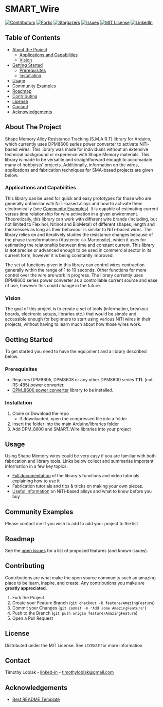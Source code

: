 # SMART_Wire

<!-- PROJECT SHIELDS -->
[![Contributors][contributors-shield]][contributors-url]
[![Forks][forks-shield]][forks-url]
[![Stargazers][stars-shield]][stars-url]
[![Issues][issues-shield]][issues-url]
[![MIT License][license-shield]][license-url]
[![LinkedIn][linkedin-shield]][linkedin-url]


<!-- PROJECT LOGO -->
<!--
***<br />
***<p align="center">
***  <a href="https://github.com/Lotiq/SMART_Wire">
***    <img src="images/logo.png" alt="Logo" width="80" height="80">
***  </a>
***
***  <h3 align="center">SMART_Wire</h3>
***
***  <p align="center">
***   An awesome README  to jumpstart your projects!
***    <br />
***    <a href="https://github.com/Lotiq/SMART_Wire"><strong>Explore the docs »</strong></a>
***    <br />
***    <br />
***    <a href="https://github.com/Lotiq/SMART_Wire">View Demo</a>
***    ·
***    <a href="https://github.com/Lotiq/SMART_Wire/issues">Report Bug</a>
***    ·
***    <a href="https://github.com/Lotiq/SMART_Wire/issues">Request Feature</a>
***  </p>
***</p>
-->


<!-- TABLE OF CONTENTS -->
## Table of Contents

* [About the Project](#about-the-project)
  * [Applications and Capabilities](#applications-and-capabilities)
  * [Vision](#vision)
* [Getting Started](#getting-started)
  * [Prerequisites](#prerequisites)
  * [Installation](#installation)
* [Usage](#usage)
* [Community Examples](#community-examples)
* [Roadmap](#roadmap)
* [Contributing](#contributing)
* [License](#license)
* [Contact](#contact)
* [Acknowledgements](#acknowledgements)



<!-- ABOUT THE PROJECT -->
## About The Project

Shape Memory Alloy Resistance Tracking (S.M.A.R.T) library for Arduino, which currently uses DPM8600 series power converter to activate NiTi-based wires. This library was made for individuals without an extensive technical background or experience with Shape Memory materials. This library is made to be versatile and straightforward enough to accomadate many of hobbyists' projects. Additionally, information on the wires, applications and fabrication techniques for SMA-based projects are given below.


### Applications and Capabilities

This library can be used for quick and easy prototypes for those who are generally unfamiliar with NiTi-based alloys and how to activate them electronically (see [Community Examples](##community-examples)). It is capable of estimating current versus time relationship for wire activation in a given environment. Theoretically, this library can work with different wire brands (including, but not limited to Flexinol, Nitinol and BioMetal) of different shapes, length and thicknesses as long as their behaviour is similar to NiTi-based wires. The library relies on and iteratively studies the resistance changes because of the phase transformations (Austenite <-> Martensite), which it uses for estimating the relationship between time and constant current. This library is **not** precise or advanced enough to be used in commercial sector in its current form, however it is being constantly improved. 

The set of functions given in this library can control wires contraction generally within the range of 1 to 10 seconds. Other functions for more control over the wire are work in progress. The library currently uses DPM8600 series power converter as a controllable current source and ease of use, however this could change in the future.

### Vision

The goal of this project is to create a set of tools (information, breakout boards, electronic setups, libraries etc.) that would be simple and accessible enough for beginners to start using various NiTi wires in their projects, without having to learn much about how those wires work.


<!-- GETTING STARTED -->
## Getting Started

To get started you need to have the equipment and a library described below.

### Prerequisites

* Requires DPM8605, DPM8608 or any other DPM8600 series **TTL** (not RS-485) power converter.
* [DPM_8600 power converter](https://github.com/Lotiq/DPM_8600) library to be installed.

### Installation

1. Clone or Download the repo
    - If downloaded, open the compressed file into a folder
2. Insert the folder into the main Arduino/libraries folder
3. Add DPM_8600 and SMART_Wire libraries into your project

<!-- ### Quick Setup
Here I want to link a video of a 5 min setup. -->


## Usage

Using Shape Memory wires could be very easy if you are familiar with both fabrication and library tools. Links below collect and summarise important information in a few key topics.

* [Full documentation](https://github.com/Lotiq/SMART_Wire/blob/master/SMART_Wire.h) of the library's functions and video tutorials explaining how to use it
* Fabrication tutorials and tips & tricks on making your own pieces.
* [Useful information](https://github.com/Lotiq/SMART_Wire/blob/master/information/Useful_Info.md) on NiTi-based alloys and what to know before you buy


<!-- USAGE EXAMPLES -->
## Community Examples

Please contact me if you wish to add to add your project to the list


<!-- ROADMAP -->
## Roadmap

See the [open issues](https://github.com/Lotiq/SMART_Wire/issues) for a list of proposed features (and known issues).


<!-- CONTRIBUTING -->
## Contributing

Contributions are what make the open source community such an amazing place to be learn, inspire, and create. Any contributions you make are **greatly appreciated**.

1. Fork the Project
2. Create your Feature Branch (`git checkout -b feature/AmazingFeature`)
3. Commit your Changes (`git commit -m 'Add some AmazingFeature'`)
4. Push to the Branch (`git push origin feature/AmazingFeature`)
5. Open a Pull Request



<!-- LICENSE -->
## License

Distributed under the MIT License. See `LICENSE` for more information.



<!-- CONTACT -->
## Contact

Timothy Lobiak - [linked-in](http://linkedin.com/in/timothy-lobiak-045792151) - timothylobiak@gmail.com


<!-- ACKNOWLEDGEMENTS -->
## Acknowledgements
* [Best README Template](https://github.com/othneildrew/Best-README-Template)





<!-- MARKDOWN LINKS & IMAGES -->
[contributors-shield]: https://img.shields.io/github/contributors/Lotiq/SMART_Wire.svg?style=flat-square
[contributors-url]: https://github.com/Lotiq/SMART_Wire/graphs/contributors
[forks-shield]: https://img.shields.io/github/forks/Lotiq/SMART_Wire.svg?style=flat-square
[forks-url]: https://github.com/Lotiq/SMART_Wire/network/members
[stars-shield]: https://img.shields.io/github/stars/Lotiq/SMART_Wire.svg?style=flat-square
[stars-url]: https://github.com/Lotiq/SMART_Wire/stargazers
[issues-shield]: https://img.shields.io/github/issues/Lotiq/SMART_Wire.svg?style=flat-square
[issues-url]: https://github.com/Lotiq/SMART_Wire/issues
[license-shield]: https://img.shields.io/github/license/Lotiq/SMART_Wire.svg?style=flat-square
[license-url]: https://github.com/Lotiq/SMART_Wire/blob/master/LICENSE.txt
[linkedin-shield]: https://img.shields.io/badge/-LinkedIn-black.svg?style=flat-square&logo=linkedin&colorB=555
[linkedin-url]: https://www.linkedin.com/in/timothy-lobiak-045792151